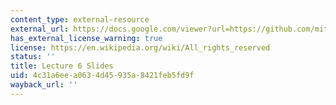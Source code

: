 ```yaml
---
content_type: external-resource
external_url: https://docs.google.com/viewer?url=https://github.com/mitmath/6S083/raw/master/lectures/06.%20Defining%20new%20types%20to%20represent%20data.pdf
has_external_license_warning: true
license: https://en.wikipedia.org/wiki/All_rights_reserved
status: ''
title: Lecture 6 Slides
uid: 4c31a6ee-a063-4d45-935a-8421feb5fd9f
wayback_url: ''
---
```

